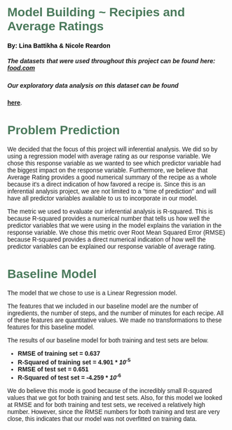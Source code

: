 <h1>Model Building ~ Recipies and Average Ratings </h1>	
<h4 id="creators">By: Lina Battikha & Nicole Reardon </h4>
<h5><em> The datasets that were used throughout this project can be found here: <a href = "https://dsc80.com/project3/recipes-and-ratings/food.com">food.com</a></em></h5>

<h5> Our exploratory data analysis on this dataset can be found</h5> <a href = "https://nicolereardon.github.io/Recipe-Ratings-Over-Time-EDA/"><strong>here</strong></a>.

<h1>Problem Prediction</h1>
<p> We decided that the focus of this project will inferential analysis. We did so by using a regression model with average rating as our response variable. We chose this response variable as we wanted to see which predictor variable had the biggest impact on the response variable. Furthermore, we believe that Average Rating provides a good numerical summary of the recipe as a whole because it's a direct indication of how favored a recipe is. Since this is an inferential analysis project, we are not limited to a  "time of prediction" and will have all predictor variables available to us to incorporate in our model.</p>

<p>The metric we used to evaluate our inferential analysis is R-squared. This is because R-squared provides a numerical number that tells us how well the predictor variables that we were using in the model explains the variation in the response variable. We chose this metric over Root Mean Squared Error (RMSE) because R-squared provides a direct numerical indication of how well the predictor variables can be explained our response variable of average rating.</p>

<h1>Baseline Model</h1>

<p>The model that we chose to use is a Linear Regression model. </p>

<p>The features that we included in our baseline model are the number of ingredients, the number of steps, and the number of minutes for each recipe. All of these features are quantitative values. We made no transformations to these features for this baseline model. 
</p>

<p>The results of our baseline model for both training and test sets are below. </p>
<ul>
	<li> <strong>RMSE of training set = 0.637</strong></li>
	<li> <strong>R-Squared of training set = 4.901 * <var>10</var><sup>-5</sup></strong></li>
	<li> <strong>RMSE of test set = 0.651</strong></li>
	<li> <strong>R-Squared of test set = -4.259 * <var>10</var><sup>-6</sup></strong></li>
</ul>

<p>We do believe this mode is good because of the incredibly small R-squared values that we got for both training and test sets. Also, for this model we looked at RMSE and for both training and test sets, we received a relatively high number. However, since the RMSE numbers for both training and test are very close, this indicates that our model was not overfitted on training data. </p>





<style> 
	table{ 
		table-layout: fixed; 
		border-collapse: collapse;
		width: 150%;
        margin-right:60%;
        overflow: scroll;
		/*width: 100; 
		height:350px;*/ 
	 }
	 th{
	 	width:150%;
	 	overflow: auto;
  	white-space: nowrap;
	 }
     /* tr{
         page-break-inside: avoid;
     } */

	 td{ 
	 	overflow: auto;
	 	white-space: nowrap;
    word-wrap: break-word;
	 	width: 200%;

	 	/*width:60%;
	 	overflow: hidden;*/
/*    	white-space:nowrap;*/
	  }
	  body{
	  	font-family: Helvetica, Sans-Serif;

	  }
    h1{
      font-family: Helvetica, Sans-Serif;
      color:#4B7A5C;
     }
    h4{
      color:#699A7B;

    }
    #creators{
      color: black;
    }


	/*  .page {
        @include container;
    }*/


</style>
